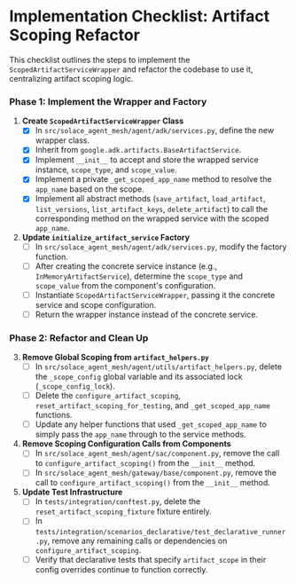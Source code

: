 # Implementation Checklist: Artifact Scoping Refactor

This checklist outlines the steps to implement the `ScopedArtifactServiceWrapper` and refactor the codebase to use it, centralizing artifact scoping logic.

### Phase 1: Implement the Wrapper and Factory

1.  **Create `ScopedArtifactServiceWrapper` Class**
    -   [x] In `src/solace_agent_mesh/agent/adk/services.py`, define the new wrapper class.
    -   [x] Inherit from `google.adk.artifacts.BaseArtifactService`.
    -   [x] Implement `__init__` to accept and store the wrapped service instance, `scope_type`, and `scope_value`.
    -   [x] Implement a private `_get_scoped_app_name` method to resolve the `app_name` based on the scope.
    -   [x] Implement all abstract methods (`save_artifact`, `load_artifact`, `list_versions`, `list_artifact_keys`, `delete_artifact`) to call the corresponding method on the wrapped service with the scoped `app_name`.

2.  **Update `initialize_artifact_service` Factory**
    -   [ ] In `src/solace_agent_mesh/agent/adk/services.py`, modify the factory function.
    -   [ ] After creating the concrete service instance (e.g., `InMemoryArtifactService`), determine the `scope_type` and `scope_value` from the component's configuration.
    -   [ ] Instantiate `ScopedArtifactServiceWrapper`, passing it the concrete service and scope configuration.
    -   [ ] Return the wrapper instance instead of the concrete service.

### Phase 2: Refactor and Clean Up

3.  **Remove Global Scoping from `artifact_helpers.py`**
    -   [ ] In `src/solace_agent_mesh/agent/utils/artifact_helpers.py`, delete the `_scope_config` global variable and its associated lock (`_scope_config_lock`).
    -   [ ] Delete the `configure_artifact_scoping`, `reset_artifact_scoping_for_testing`, and `_get_scoped_app_name` functions.
    -   [ ] Update any helper functions that used `_get_scoped_app_name` to simply pass the `app_name` through to the service methods.

4.  **Remove Scoping Configuration Calls from Components**
    -   [ ] In `src/solace_agent_mesh/agent/sac/component.py`, remove the call to `configure_artifact_scoping()` from the `__init__` method.
    -   [ ] In `src/solace_agent_mesh/gateway/base/component.py`, remove the call to `configure_artifact_scoping()` from the `__init__` method.

5.  **Update Test Infrastructure**
    -   [ ] In `tests/integration/conftest.py`, delete the `reset_artifact_scoping_fixture` fixture entirely.
    -   [ ] In `tests/integration/scenarios_declarative/test_declarative_runner.py`, remove any remaining calls or dependencies on `configure_artifact_scoping`.
    -   [ ] Verify that declarative tests that specify `artifact_scope` in their config overrides continue to function correctly.
